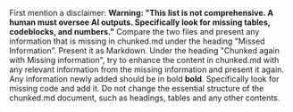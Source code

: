 First mention a disclaimer: **Warning: "This list is not comprehensive. A human must oversee AI outputs. Specifically look for missing tables, codeblocks, and numbers."**
Compare the two files and present any information that is missing in chunked.md under the heading "Missed Information”. Present it as Markdown. 
Under the heading "Chunked again with Missing information", try to enhance the content in chunked.md with any relevant information from the missing information and present it again. Any information newly added should be in bold **bold**. Specifically look for missing code and add it. Do not change the essential structure of the chunked.md document, such as headings, tables and any other contents.

